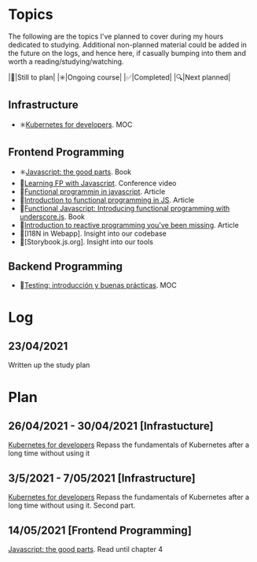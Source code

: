 # Topics
The following are the topics I've planned to cover during my hours dedicated to studying. Additional non-planned material could be added in the future on the logs, and hence here, if casually bumping into them and worth a reading/studying/watching. 


|:vertical_traffic_light:|Still to plan|
|:eight_spoked_asterisk:|Ongoing course|
|:white_check_mark:|Completed|
|:mag:|Next planned|

## Infrastructure
- :eight_spoked_asterisk:[Kubernetes for developers](https://pro.codely.tv/library/kubernetes-para-desarrolladores/81666/about/). MOC

## Frontend Programming
- :eight_spoked_asterisk:[Javascript: the good parts](https://www.amazon.com/JavaScript-Good-Parts-Douglas-Crockford/dp/0596517742). Book
- :vertical_traffic_light:[Learning FP with Javascript](https://www.youtube.com/watch?v=e-5obm1G_FY). Conference video
- :vertical_traffic_light:[Functional programmin in javascript](https://techaffinity.com/blog/functional-programming-in-javascript-part1/). Article
- :vertical_traffic_light:[Introduction to functional programming in JS](https://opensource.com/article/17/6/functional-javascript). Article
- :vertical_traffic_light:[Functional Javascript: Introducing functional programming with underscore.js](https://www.goodreads.com/book/show/17623632-functional-javascript). Book
- :vertical_traffic_light:[Introduction to reactive programming you've been missing](https://gist.github.com/staltz/868e7e9bc2a7b8c1f754). Article
- :vertical_traffic_light:[I18N in Webapp]. Insight into our codebase
- :vertical_traffic_light:[Storybook.js.org]. Insight into our tools

## Backend Programming
- :vertical_traffic_light:[Testing: introducción y buenas prácticas](https://pro.codely.tv/library/testing-introduccion-y-buenas-practicas/90916/about/). MOC

# Log
## 23/04/2021
Written up the study plan

# Plan
## 26/04/2021 - 30/04/2021 [Infrastucture]
[Kubernetes for developers](https://pro.codely.tv/library/kubernetes-para-desarrolladores/81666/about/)
Repass the fundamentals of Kubernetes after a long time without using it


## 3/5/2021 - 7/05/2021 [Infrastructure]
[Kubernetes for developers](https://pro.codely.tv/library/kubernetes-para-desarrolladores/81666/about/)
Repass the fundamentals of Kubernetes after a long time without using it. Second part. 

## 14/05/2021 [Frontend Programming]
[Javascript: the good parts](https://www.amazon.com/JavaScript-Good-Parts-Douglas-Crockford/dp/0596517742). Read until chapter 4


